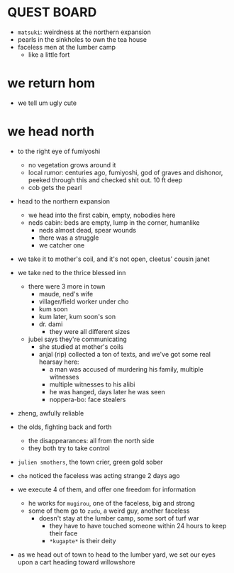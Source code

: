 # QUEST BOARD
- `matsuki`: weirdness at the northern expansion
- pearls in the sinkholes to own the tea house
- faceless men at the lumber camp
    - like a little fort

# we return hom
- we tell um ugly cute

# we head north
- to the right eye of fumiyoshi
    - no vegetation grows around it
    - local rumor: centuries ago, fumiyoshi, god of graves and dishonor, peeked through this and checked shit out. 10 ft deep
    - cob gets the pearl

- head to the northern expansion
    - we head into the first cabin, empty, nobodies here
    - neds cabin: beds are empty, lump in the corner, humanlike
        - neds almost dead, spear wounds
        - there was a struggle
        - we catcher one

- we take it to mother's coil, and it's not open, cleetus' cousin janet
- we take ned to the thrice blessed inn
    - there were 3 more in town
        - maude, ned's wife
        - villager/field worker under cho
        - kum soon
        - kum later, kum soon's son
        - dr. dami
            - they were all different sizes
    - jubei says they're communicating
        - she studied at mother's coils
        - anjal (rip) collected a ton of texts, and we've got some real hearsay here:
            - a man was accused of murdering his family, multiple witnesses
            - multiple witnesses to his alibi
            - he was hanged, days later he was seen
            - noppera-bo: face stealers
- zheng, awfully reliable

- the olds, fighting back and forth
    - the disappearances: all from the north side
    - they both try to take control

- `julien smothers`, the town crier, green gold sober

- `cho` noticed the faceless was acting strange 2 days ago

- we execute 4 of them, and offer one freedom for information
    - he works for `mugirou`, one of the faceless, big and strong
    - some of them go to `zudu`, a weird guy, another faceless
        - doesn't stay at the lumber camp, some sort of turf war
            - they have to have touched someone within 24 hours to keep their face
            - `*kugapte*` is their deity

- as we head out of town to head to the lumber yard, we set our eyes upon a cart heading toward willowshore
